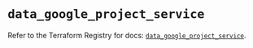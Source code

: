 # `data_google_project_service`

Refer to the Terraform Registry for docs: [`data_google_project_service`](https://registry.terraform.io/providers/hashicorp/google/5.45.2/docs/data-sources/project_service).
